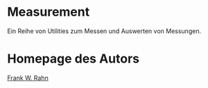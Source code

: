 # Measurement
Ein Reihe von Utilities zum Messen und Auswerten von Messungen.

# Homepage des Autors
[Frank W. Rahn](http://www.frank-rahn.de/?utm_source=github&utm_medium=readme&utm_campaign=performance&utm_content=measurement)